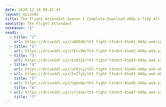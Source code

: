 ```yaml
---
date: 2020-12-16 08:43:43
layout: episode
title: The Flight Attendant Season 1 Complete Download 480p & 720p All Episode
seotitle: The Flight Attendant
noseason: "1"
seadi:
  - title: "1"
    url: https://driveddl.xyz/aNGRdD/th3-fight-t3ndnt-01e01-480p-webrip-x264-mkv
  - title: "2"
    url: https://driveddl.xyz/fEhs9W/th3-fight-t3ndnt-01e02-480p-web-x264-mkv
  - title: "3"
    url: https://driveddl.xyz/62dS2X/th3-fight-t3ndnt-01e03-480p-web-x264-mkv
  - title: "4"
    url: https://driveddl.xyz/uF0jsu/th3-fight-t3ndnt-01e04-480p-web-mkv
  - url: https://driveddl.xyz/Se2Ty4/th3-fight-t3ndnt-01e05-480p-web-mkv
    title: "5"
  - url: https://driveddl.xyz/UgHxNA/th3-fight-t3ndnt-01e06-480p-web-x264-mkv
    title: "6"
  - url: https://driveddl.xyz/u7j4ae/th3-fight-t3ndnt-01e07-480p-web-x264-mkv
    title: "7"
---
```


